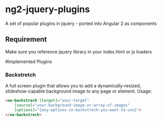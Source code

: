 # ng2-jquery-plugins
A set of popular plugins in jquery - ported into Angular 2 as components

## Requirement
Make sure you reference jquery library in your index.html or js loaders

#Implemented Plugins

### Backstretch 
A full screen plugin that allows you to add a dynamically-resized, slideshow-capable background image to any page or element. 
Usage:
```html
<oe-backstrech [target]="your-target"
    [source]="your-background-image-or-array-of-images"
    [options]="{any-options-in-backstrech-you-want-to-use}">
</oe-backstrech>
```
